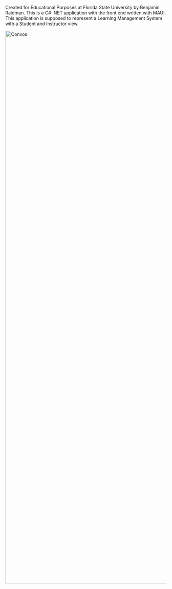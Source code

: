 Created for Educational Purposes at Florida State University by Benjamin Raidman.
This is a C# .NET application with the front end written with MAUI.
This application is supposed to represent a Learning Management System with a Student and Instructor view. 

<img width="1728" alt="Convos" src="https://github.com/benraid/Convos/assets/137850850/c8bb40a8-50d6-4615-b8cc-6c0ef83adec3">
